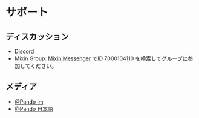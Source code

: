# サポート

## ディスカッション

- [Discord](https://discord.gg/ek45g3Cymd)
- Mixin Group: [Mixin Messenger](https://mixin.one/messenger) でID 7000104110 を検索してグループに参加してください。

## メディア

- [@Pando im](https://twitter.com/pando_im)
- [@Pando 日本語](https://twitter.com/pando_ja)

